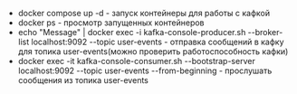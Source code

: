 - docker compose up -d - запуск контейнеры для работы с кафкой
- docker ps - просмотр запущенных контейнеров
- echo "Message" | docker exec -i <container-id> kafka-console-producer.sh --broker-list localhost:9092 --topic user-events - отправка сообщений в кафку для топика user-events(можно проверить работоспособность кафки)
- docker exec -it <container-id> kafka-console-consumer.sh --bootstrap-server localhost:9092 --topic user-events --from-beginning - прослушать сообщения из топика user-events
